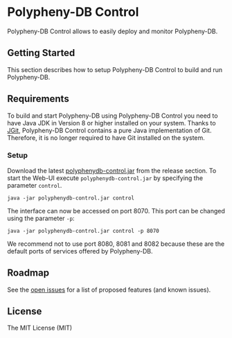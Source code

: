 # Polypheny-DB Control #
Polypheny-DB Control allows to easily deploy and monitor Polypheny-DB. 

## Getting Started ##
This section describes how to setup Polypheny-DB Control to build and run Polypheny-DB.

## Requirements ##
To build and start Polypheny-DB using Polypheny-DB Control you need to have Java JDK in Version 8 or higher installed on your system.
Thanks to [JGit](https://github.com/eclipse/jgit), Polypheny-DB Control contains a pure Java implementation of Git. Therefore, it is no longer required to have Git installed on the system.

### Setup ###
Download the latest [polyphenydb-control.jar](https://github.com/polypheny-db/Polypheny-DB-Control/releases/latest) from the release section. 
To start the Web-UI execute `polyphenydb-control.jar` by specifying the parameter `control`.

```
java -jar polyphenydb-control.jar control
```

The interface can now be accessed on port 8070. This port can be changed using the parameter `-p`:

```
java -jar polyphenydb-control.jar control -p 8070
```

We recommend not to use port 8080, 8081 and 8082 because these are the default ports of services offered by Polypheny-DB.

## Roadmap ##
See the [open issues](https://github.com/polypheny-db/Polypheny-DB-Control/issues) for a list of proposed features (and known issues).

## License ##
The MIT License (MIT)

